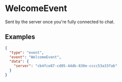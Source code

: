 # WelcomeEvent

Sent by the server once you&#x27;re fully connected to chat.

## Examples
```json
{
  "type": "event",
  "event": "WelcomeEvent",
  "data": {
    "server": "cb4fce87-cd05-44db-830e-cccc53a33fab"
  }
}
```

